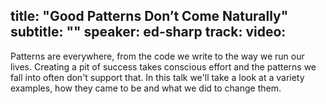 title: "Good Patterns Don’t Come Naturally"
subtitle: ""
speaker: ed-sharp
track: 
video:
---
Patterns are everywhere, from the code we write to the way we run our lives.
Creating a pit of success takes conscious effort and the patterns we fall into
often don't support that. In this talk we'll take a look at a variety examples,
how they came to be and what we did to change them.
